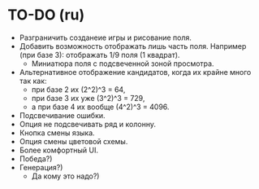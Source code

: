 # TO-DO (ru)

* Разграничить созданеие игры и рисование поля.
* Добавить возможность отображать лишь часть поля. Например (при базе 3): отображать 1/9 поля (1 квадрат).
  * Миниатюра поля с подсвеченной зоной просмотра.
* Альтернативное отображение кандидатов, когда их крайне много так как:
  * при базе 2 их (2^2)^3 = 64,
  * при базе 3 их уже (3^2)^3 = 729,
  * а при базе 4 их вообще (4^2)^3 = 4096.
* Подсвечивание ошибки.
* Опция не подсвечивать ряд и колонну.
* Кнопка смены языка.
* Опция смены цветовой схемы.
* Более комфортный UI.
* Победа?)
* Генерация?)
  * Да кому это надо?)
